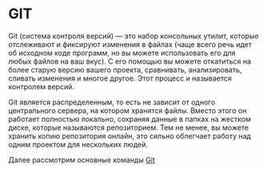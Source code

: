 # GIT

Git (cистема контроля версий) — это набор консольных утилит, которые отслеживают и фиксируют изменения в файлах (чаще всего речь идет об исходном коде программ, но вы можете использовать его для любых 
файлов на ваш вкус). С его помощью вы можете откатиться на более старую версию вашего проекта, 
сравнивать, анализировать, сливать изменения и многое другое. Этот процесс и называется контролем версий.

Git является распределенным, то есть не зависит от одного центрального сервера, на котором 
хранятся файлы. Вместо этого он работает полностью локально, сохраняя данные в папках на 
жестком диске, которые называются репозиторием. Тем не менее, вы можете хранить копию репозитория 
онлайн, это сильно облегчает работу над одним проектом для нескольких людей. 

Далее рассмотрим основные команды [Git](./readme.md)